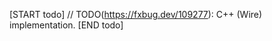 <!-- TODO(https://fxbug.dev/109277): Remove this file once this impl is done. -->

[START todo]
// TODO(https://fxbug.dev/109277): C++ (Wire) implementation.
[END todo]
